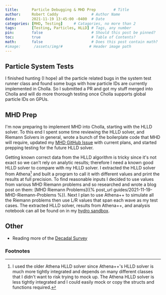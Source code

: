 ```yaml
---
title:      Particle Debugging & MHD Prep        # Title
author:     Robert Caddy               # Author Name
date:       2021-11-19 13:45:00 -0400  # Date
categories: [MHD, Testing]     # Catagories, no more than 2
tags:       [Testing, Particles, HLLD] # Tags, any number
pin:        false                      # Should this post be pinned?
toc:        true                       # Table of Contents?
math:       false                      # Does this post contain math?
#image:      /assets/img/#            # Header image path
---
```


## Particle System Tests

I finished hunting (I hope) all the particle related bugs in the system test
runner class and found some bugs with how particle IDs are currently implemented
in Cholla. So I submitted a PR and got my stuff merged into Cholla and will do
more thorough testing once Cholla supports global particle IDs on GPUs.

## MHD Prep

I'm now preparing to implement MHD into Cholla, starting with the HLLD solver.
To this end I spent some time reviewing the HLLD solver, and Riemann Solvers in
general, wrote a bunch of the boilerplate code that MHD will require, updated my
[MHD GitHub Issue](https://github.com/bcaddy/cholla/issues/2) with current
plans, and started prepping testing for the future HLLD solver.

Getting known correct data from the HLLD algorithm is tricky since it's not
exact so we can't rely on analytic results; therefore I need a known good HLLD
solver to compare with my HLLD solver. I extracted the HLLD solver from
Athena[^1] and built a program to call it with different values and print the
results at full precision. To find reasonable inputs I decided to use values
from various MHD Riemann problems and so researched and wrote a blog post on
them:
[MHD Riemann Problems]({% post_url guides/2021-11-19-MHD-Riemann-Problems %}).
Next I plan to use Athena++ to simulate all the Riemann problems then use
L/R values that span each wave as my test cases. The extracted HLLD solver,
results from Athena++, and analysis notebook can all be found on in my
[hydro sandbox](https://github.com/bcaddy/hydro-sandbox/tree/main/Athena-Code).

## Other

- Reading more of the [Decadal Survey](https://www.nationalacademies.org/our-work/decadal-survey-on-astronomy-and-astrophysics-2020-astro2020)

### Footnotes

[^1]: I used the older Athena HLLD solver since Athena++'s HLLD solver is much
    more tightly integrated and depends on many different classes that I didn't
    want to risk trying to mock up. The Athena HLLD solver is less tightly
    integrated and I could easily mock or copy the structs and functions
    required.
